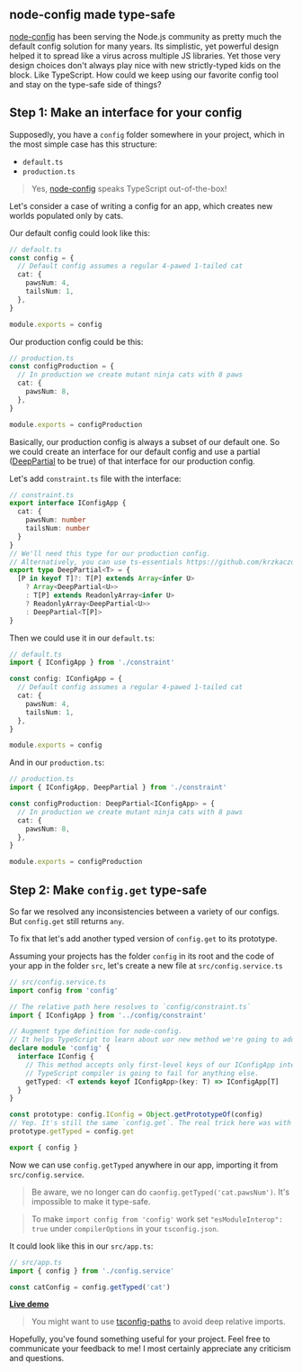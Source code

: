 ## node-config made type-safe

[node-config](https://github.com/lorenwest/node-config) has been serving the Node.js community as pretty much the default config solution for many years. Its simplistic, yet powerful design helped it to spread like a virus across multiple JS libraries. Yet those very design choices don't always play nice with new strictly-typed kids on the block. Like TypeScript. How could we keep using our favorite config tool and stay on the type-safe side of things?

## Step 1: Make an interface for your config

Supposedly, you have a `config` folder somewhere in your project, which in the most simple case has this structure:

- `default.ts`
- `production.ts`

> Yes, [node-config](https://github.com/lorenwest/node-config) speaks TypeScript out-of-the-box!

Let's consider a case of writing a config for an app, which creates new worlds populated only by cats.

Our default config could look like this:

```ts
// default.ts
const config = {
  // Default config assumes a regular 4-pawed 1-tailed cat
  cat: {
    pawsNum: 4,
    tailsNum: 1,
  },
}

module.exports = config
```

Our production config could be this:

```ts
// production.ts
const configProduction = {
  // In production we create mutant ninja cats with 8 paws
  cat: {
    pawsNum: 8,
  },
}

module.exports = configProduction
```

Basically, our production config is always a subset of our default one. So we could create an interface for our default config and use a partial ([DeepPartial](https://stackoverflow.com/questions/45372227/how-to-implement-typescript-deep-partial-mapped-type-not-breaking-array-properti/49936686#49936686) to be true) of that interface for our production config.

Let's add `constraint.ts` file with the interface:

```ts
// constraint.ts
export interface IConfigApp {
  cat: {
    pawsNum: number
    tailsNum: number
  }
}
// We'll need this type for our production config.
// Alternatively, you can use ts-essentials https://github.com/krzkaczor/ts-essentials
export type DeepPartial<T> = {
  [P in keyof T]?: T[P] extends Array<infer U>
    ? Array<DeepPartial<U>>
    : T[P] extends ReadonlyArray<infer U>
    ? ReadonlyArray<DeepPartial<U>>
    : DeepPartial<T[P]>
}
```

Then we could use it in our `default.ts`:

```ts
// default.ts
import { IConfigApp } from './constraint'

const config: IConfigApp = {
  // Default config assumes a regular 4-pawed 1-tailed cat
  cat: {
    pawsNum: 4,
    tailsNum: 1,
  },
}

module.exports = config
```

And in our `production.ts`:

```ts
// production.ts
import { IConfigApp, DeepPartial } from './constraint'

const configProduction: DeepPartial<IConfigApp> = {
  // In production we create mutant ninja cats with 8 paws
  cat: {
    pawsNum: 8,
  },
}

module.exports = configProduction
```

## Step 2: Make `config.get` type-safe

So far we resolved any inconsistencies between a variety of our configs. But `config.get` still returns `any`.

To fix that let's add another typed version of `config.get` to its prototype.

Assuming your projects has the folder `config` in its root and the code of your app in the folder `src`, let's create a new file at `src/config.service.ts`

```ts
// src/config.service.ts
import config from 'config'

// The relative path here resolves to `config/constraint.ts`
import { IConfigApp } from '../config/constraint'

// Augment type definition for node-config.
// It helps TypeScript to learn about uor new method we're going to add to our prototype.
declare module 'config' {
  interface IConfig {
    // This method accepts only first-level keys of our IConfigApp interface (e.g. 'cat').
    // TypeScript compiler is going to fail for anything else.
    getTyped: <T extends keyof IConfigApp>(key: T) => IConfigApp[T]
  }
}

const prototype: config.IConfig = Object.getPrototypeOf(config)
// Yep. It's still the same `config.get`. The real trick here was with augmenting the type definition for `config`.
prototype.getTyped = config.get

export { config }
```

Now we can use `config.getTyped` anywhere in our app, importing it from `src/config.service`.

> Be aware, we no longer can do `caonfig.getTyped('cat.pawsNum')`. It's impossible to make it type-safe.

> To make `import config from 'config'` work set `"esModuleInterop": true` under `compilerOptions` in your `tsconfig.json`.

It could look like this in our `src/app.ts`:

```ts
// src/app.ts
import { config } from './config.service'

const catConfig = config.getTyped('cat')
```

[**Live demo**](https://repl.it/@aigoncharov/node-config-made-type-safe-demo)

> You might want to use [tsconfig-paths](https://github.com/dividab/tsconfig-paths) to avoid deep relative imports.

Hopefully, you've found something useful for your project. Feel free to communicate your feedback to me! I most certainly appreciate any criticism and questions.

